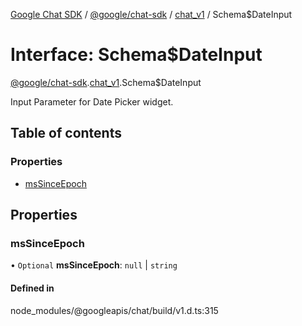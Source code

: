 [Google Chat SDK](../README.md) / [@google/chat-sdk](../modules/google_chat_sdk.md) / [chat\_v1](../modules/google_chat_sdk.chat_v1.md) / Schema$DateInput

# Interface: Schema$DateInput

[@google/chat-sdk](../modules/google_chat_sdk.md).[chat_v1](../modules/google_chat_sdk.chat_v1.md).Schema$DateInput

Input Parameter for Date Picker widget.

## Table of contents

### Properties

- [msSinceEpoch](google_chat_sdk.chat_v1.Schema_DateInput.md#mssinceepoch)

## Properties

### msSinceEpoch

• `Optional` **msSinceEpoch**: ``null`` \| `string`

#### Defined in

node_modules/@googleapis/chat/build/v1.d.ts:315
